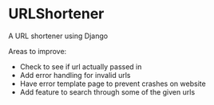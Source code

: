# URLShortener
A URL shortener using Django


Areas to improve:
  - Check to see if url actually passed in
  - Add error handling for invalid urls
  - Have error template page to prevent crashes on website
  - Add feature to search through some of the given urls
